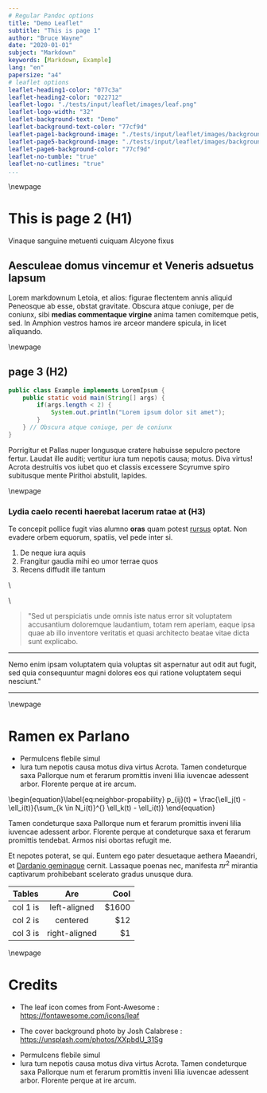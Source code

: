 ```yaml
---
# Regular Pandoc options
title: "Demo Leaflet"
subtitle: "This is page 1"
author: "Bruce Wayne"
date: "2020-01-01"
subject: "Markdown"
keywords: [Markdown, Example]
lang: "en"
papersize: "a4"
# leaflet options
leaflet-heading1-color: "077c3a"
leaflet-heading2-color: "022712"
leaflet-logo: "./tests/input/leaflet/images/leaf.png"
leaflet-logo-width: "32"
leaflet-background-text: "Demo"
leaflet-background-text-color: "77cf9d"
leaflet-page1-background-image: "./tests/input/leaflet/images/background.p1.jpg"
leaflet-page5-background-image: "./tests/input/leaflet/images/background.p5.png"
leaflet-page6-background-color: "77cf9d"
leaflet-no-tumble: "true"
leaflet-no-cutlines: "true"
...
```


<!-- page 1 -->

<!--
	Anything written here will appear on the front page of the leaflet
-->

<!-- Jump to page 2 -->
\newpage

# This is page 2 (H1)

Vinaque sanguine metuenti cuiquam Alcyone fixus

## Aesculeae domus vincemur et Veneris adsuetus lapsum

Lorem markdownum Letoia, et alios: figurae flectentem annis aliquid Peneosque ab
esse, obstat gravitate. Obscura atque coniuge, per de coniunx, sibi **medias
commentaque virgine** anima tamen comitemque petis, sed. In Amphion vestros
hamos ire arceor mandere spicula, in licet aliquando.

<!-- Jump to page 3 -->
\newpage

## page 3 (H2)

```java
public class Example implements LoremIpsum {
	public static void main(String[] args) {
		if(args.length < 2) {
			System.out.println("Lorem ipsum dolor sit amet");
		}
	} // Obscura atque coniuge, per de coniunx
}
```

Porrigitur et Pallas nuper longusque cratere habuisse sepulcro pectore fertur.
Laudat ille auditi; vertitur iura tum nepotis causa; motus. Diva virtus! Acrota
destruitis vos iubet quo et classis excessere Scyrumve spiro subitusque mente
Pirithoi abstulit, lapides.


<!-- Jump to page 4 -->
\newpage

### Lydia caelo recenti haerebat lacerum ratae at (H3)

Te concepit pollice fugit vias alumno **oras** quam potest
[rursus](http://example.com#rursus) optat. Non evadere orbem equorum, spatiis,
vel pede inter si.

1. De neque iura aquis
2. Frangitur gaudia mihi eo umor terrae quos
3. Recens diffudit ille tantum

\

\


> "Sed ut perspiciatis unde omnis iste natus error sit voluptatem accusantium
> doloremque laudantium, totam rem aperiam, eaque ipsa quae ab illo inventore
> veritatis et quasi architecto beatae vitae dicta sunt explicabo.


---

Nemo enim ipsam voluptatem quia voluptas sit aspernatur aut odit aut fugit, sed quia
consequuntur magni dolores eos qui ratione voluptatem sequi nesciunt."

---

<!-- Jump to page 5 -->
\newpage

# Ramen ex Parlano

- Permulcens flebile simul
- Iura tum nepotis causa motus diva virtus Acrota. Tamen condeturque saxa
  Pallorque num et ferarum promittis inveni lilia iuvencae adessent arbor.
  Florente perque at ire arcum.

\begin{equation}\label{eq:neighbor-propability}
    p_{ij}(t) = \frac{\ell_j(t) - \ell_i(t)}{\sum_{k \in N_i(t)}^{} \ell_k(t) - \ell_i(t)}
\end{equation}

Tamen condeturque saxa Pallorque num et ferarum promittis inveni lilia iuvencae
adessent arbor. Florente perque at condeturque saxa et ferarum promittis tendebat. Armos nisi obortas refugit me.

Et nepotes poterat, se qui. Euntem ego pater desuetaque aethera Maeandri, et
[Dardanio geminaque](http://example.com#Dardanio_geminaque) cernit. Lassaque poenas
nec, manifesta $\pi r^2$ mirantia captivarum prohibebant scelerato gradus unusque
dura.

| Tables   |      Are      |  Cool |
|----------|:-------------:|------:|
| col 1 is |  left-aligned | $1600 |
| col 2 is |    centered   |   $12 |
| col 3 is | right-aligned |    $1 |

<!-- Jump to page 6 (last one) -->
\newpage

# Credits

* The leaf icon comes from Font-Awesome :
  <https://fontawesome.com/icons/leaf>

* The cover background photo by Josh Calabrese :
  <https://unsplash.com/photos/XXpbdU_31Sg>

- Permulcens flebile simul
- Iura tum nepotis causa motus diva virtus Acrota. Tamen condeturque saxa Pallorque num et ferarum promittis inveni lilia iuvencae adessent arbor. Florente perque at ire arcum.
